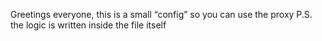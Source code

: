 Greetings everyone, this is a small “config” so you can use the proxy
P.S. the logic is written inside the file itself 
